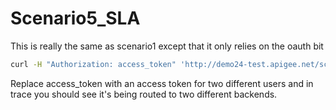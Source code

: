 # Scenario5_SLA
This is really the same as scenario1 except that it only relies on the oauth bit

```bash
curl -H "Authorization: access_token" 'http://demo24-test.apigee.net/scenario3/payments/search?p_date_start=01-01-2016&p_date-end=01-01-2017'

```

Replace access_token with an access token for two different users and in trace you should see it's being routed to two different backends.
